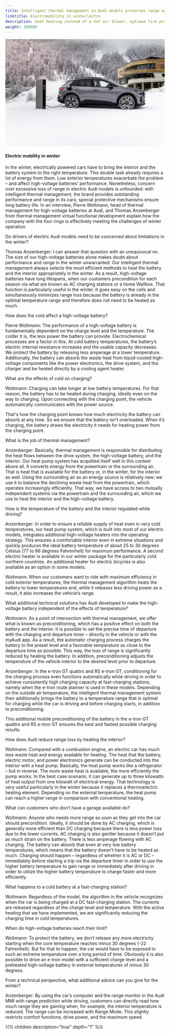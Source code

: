 ```yaml
---
title: Intelligent thermal management in Audi models preserves range and performance
linktitle: Electromobility in winterlectro
description: Seat heating instead of a hot air blower, optimum tire pressure, parking in the garage, and selecting the efficiency mode these and other factors determine how quickly the high-voltage battery is drained – or not.
weight: 100000
---
```

<!-- markdownlint-disable MD033 -->
<figur>
    <a href="thermalmanagementwinter_1.jpg">
        <img src="thermalmanagementwinter_1s.jpg" alt="Electric mobility in winter" title="Electric mobility in winter">
    </a>
    <figcaption><h4>Electric mobility in winter</h4></figcaption>
</figur>


 In the winter, electrically powered cars have to bring the interior and the battery system to the right temperature. This double task already requires a lot of energy from them. Low exterior temperatures exacerbate the problem – and affect high-voltage batteries’ performance. Nonetheless, concern over excessive loss of range in electric Audi models is unfounded: with intelligent thermal management, the brand provides outstanding performance and range in its cars; special protective mechanisms ensure long battery life. In an interview, Pierre Woltmann, head of thermal management for high-voltage batteries at Audi, and Thomas Anzenberger from thermal management virtual functional development explain how the company with the four rings is effectively meeting the challenges of winter operation.

Do drivers of electric Audi models need to be concerned about limitations in the winter?

Thomas Anzenberger: I can answer that question with an unequivocal no. The size of our high-voltage batteries alone makes doubt about performance and range in the winter unwarranted. Our intelligent thermal management always selects the most efficient methods to heat the battery and the interior appropriately in the winter. As a result, high-voltage batteries have long lifespans, when our customers precondition for each season via what are known as AC charging stations or a home Wallbox. That function is particularly useful in the winter. It goes easy on the cells and simultaneously minimizes range loss because the battery is already in the optimal temperature range and therefore does not need to be heated as much.

How does the cold affect a high-voltage battery?

Pierre Woltmann: The performance of a high-voltage battery is fundamentally dependent on the charge level and the temperature. The colder it is, the less power the battery can provide. Electrochemical processes are a factor in this. At cold battery temperatures, the battery’s electric internal resistance increases and the usable capacity decreases. We protect the battery by releasing less amperage at a lower temperature. Additionally, the battery can absorb the waste heat from liquid-cooled high-voltage components like the power electronics, the drive system, and the charger and be heated directly by a cooling agent heater.

What are the effects of cold on charging?

Woltmann: Charging can take longer at low battery temperatures. For that reason, the battery has to be heated during charging, ideally even on the way to charging. Upon connecting with the charging point, the vehicle automatically communicates with the power source.

That's how the charging point knows how much electricity the battery can absorb at any time. So we ensure that the battery isn’t overloaded. When it’s charging, the battery draws the electricity it needs for heating power from the charging point.

What is the job of thermal management?

Anzenberger: Basically, thermal management is responsible for distributing the heat flows between the drive system, the high-voltage battery, and the interior. Our heat pump system has acquitted itself well in this context above all. It converts energy from the powertrain or the surrounding air. That is heat that is available for the battery or, in the winter, for the interior as well. Using the surrounding air as an energy source is relatively new: we use it to balance the declining waste heat from the powertrain, which operates increasingly efficiently. That way, we have access to two mutually independent systems via the powertrain and the surrounding air, which we use to heat the interior and the high-voltage battery.

How is the temperature of the battery and the interior regulated while driving?

Anzenberger: In order to ensure a reliable supply of heat even in very cold temperatures, our heat pump system, which is built into most of our electric models, integrates additional high-voltage heaters into the operating strategy. This ensures a comfortable interior even in extreme situations and quickly produces the ideal battery temperature of about 25 to 30 degrees Celsius (77 to 86 degrees Fahrenheit) for maximum performance. A second electric heater is available in our winter package for the particularly cold northern countries. An additional heater for electric bicycles is also available as an option in some models.

Woltmann: When our customers want to ride with maximum efficiency in cold exterior temperatures, the thermal management algorithm heats the battery to lower temperatures and, while it releases less driving power as a result, it also increases the vehicle’s range.

What additional technical solutions has Audi developed to make the high-voltage battery independent of the effects of temperature?

Woltmann: As a point of intersection with thermal management, we offer what is known as preconditioning, which has a positive effect on both the battery and the interior. It is possible to set the precise time of departure with the charging and departure timer – directly in the vehicle or with the myAudi app. As a result, the automatic charging process charges the battery to the preset level and a favorable temperature as close to the departure time as possible. This way, the loss of range is significantly reduced by heating the battery. In addition, preconditioning adjusts the temperature of the vehicle interior to the desired level prior to departure.

Anzenberger: In the e-tron GT quattro and RS e-tron GT, conditioning for the charging process even functions automatically while driving in order to achieve consistently high charging capacity at fast-charging stations, namely when the e-tron route planner is used in these models. Depending on the outside air temperature, the intelligent thermal management system then additionally brings the battery to a temperature range that is optimal for charging while the car is driving and before charging starts, in addition to preconditioning.

This additional mobile preconditioning of the battery in the e-tron GT quattro and RS e-tron GT ensures the best and fastest possible charging results.

How does Audi reduce range loss by heating the interior?

Woltmann: Compared with a combustion engine, an electric car has much less waste heat and energy available for heating. The heat that the battery, electric motor, and power electronics generate can be conducted into the interior with a heat pump. Basically, the heat pump works like a refrigerator – but in reverse. The more waste heat is available, the more efficiently the pump works. In the best case scenario, it can generate up to three kilowatts of heat output from one kilowatt of electrical energy. That technology is very useful particularly in the winter because it replaces a thermoelectric heating element. Depending on the external temperature, the heat pump can reach a higher range in comparison with conventional heating.

What can customers who don’t have a garage available do?

Woltmann: Anyone who needs more range as soon as they get into the car should precondition. Ideally, it should be done by AC charging, which is generally more efficient than DC charging because there is less power loss due to the lower currents. AC charging is also gentler because it doesn’t put as much strain on the battery. There is less amperage flowing with AC charging. The battery can absorb that even at very low battery temperatures, which means that the battery doesn't have to be heated as much. Charging should happen – regardless of whether it is AC or DC – immediately before starting a trip via the departure timer in order to use the higher battery temperature to gain range or immediately after driving in order to utilize the higher battery temperature to charge faster and more efficiently.

What happens to a cold battery at a fast-charging station?

Woltmann: Regardless of the model, the algorithm in the vehicle recognizes when the car is being charged at a DC fast-charging station. The currents are released regardless of the charge level and temperature. With the active heating that we have implemented, we are significantly reducing the charging time in cold temperatures.

When do high-voltage batteries reach their limit?

Woltmann: To protect the battery, we don’t release any more electricity starting when the core temperature reaches minus 30 degrees (-22 Fahrenheit). But for that to happen, the car would have to be exposed to such an extreme temperature over a long period of time. Obviously it is also possible to drive an e-tron model with a sufficient charge level and a preheated high-voltage battery in external temperatures of minus 30 degrees.

From a technical perspective, what additional advice can you give for the winter?

Anzenberger: By using the car’s computer and the range monitor in the Audi MMI with range prediction while driving, customers can directly read how much range they are gaining when, for example, the interior temperature is reduced. The range can be increased with Range Mode. This slightly restricts comfort functions, drive power, and the maximum speed.




{{% children description="true" depth="1" %}}
